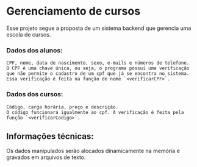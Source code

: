 # Gerenciamento de cursos
Esse projeto segue a proposta de um sistema backend que gerencia uma escola de cursos.

### Dados dos alunos:
    CPF, nome, data de nascimento, sexo, e-mails e números de telefone.
    O CPF é uma chave única, ou seja, o programa possui uma verificação que não permite o cadastro de um cpf que já se encontra no sistema.
    Essa verificação é feita na função de nome `<verificarCPF>`.

### Dados dos cursos:
    Código, carga horária, preço e descrição.
    O código funcionará igualmente ao cpf. A verificação é feita pela função `<verificarCodigo>`.

## Informações técnicas:
Os dados manipulados serão alocados dinamicamente na memória e gravados em arquivos de texto. 